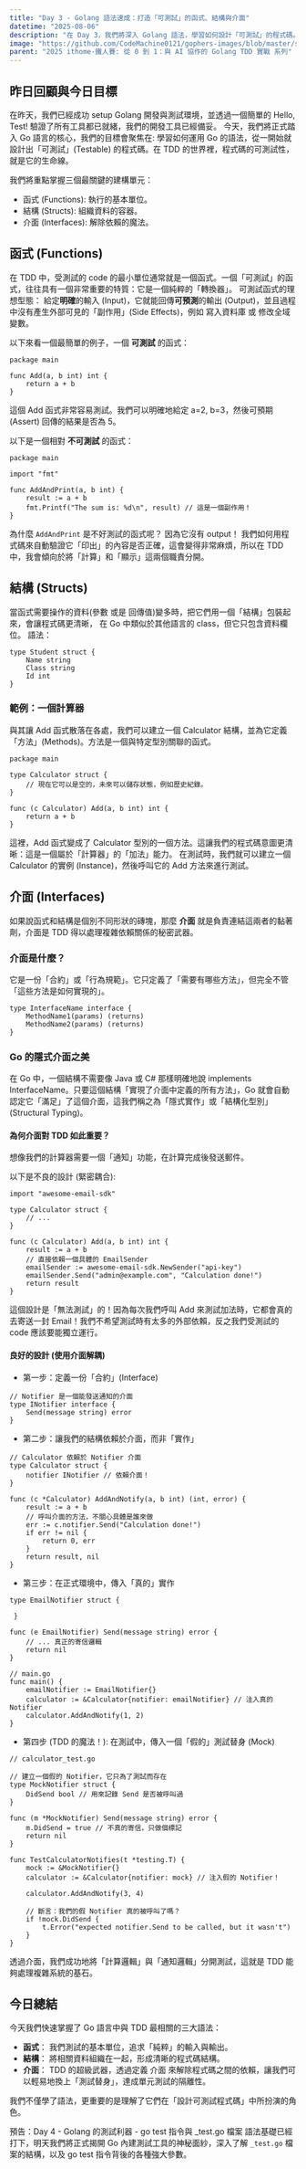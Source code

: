 ```yaml
---
title: "Day 3 - Golang 語法速成：打造「可測試」的函式、結構與介面"
datetime: "2025-08-06"
description: "在 Day 3，我們將深入 Golang 語法，學習如何設計「可測試」的程式碼。重點包括函式、結構與介面的使用，並透過實際範例來理解它們在 TDD 中的重要性。"
image: "https://github.com/CodeMachine0121/gophers-images/blob/master/sketch/fairy-tale/witch-too-much-candy.png?raw=true"
parent: "2025 ithome-鐵人賽: 從 0 到 1：與 AI 協作的 Golang TDD 實戰 系列"
---
```


## 昨日回顧與今日目標

在昨天，我們已經成功 setup  Golang 開發與測試環境，並透過一個簡單的 Hello, Test! 驗證了所有工具都已就緒，我們的開發工具已經備妥。
今天，我們將正式踏入 Go 語言的核心，我們的目標會聚焦在: 學習如何運用 Go 的語法，從一開始就設計出「可測試」(Testable) 的程式碼。在 TDD 的世界裡，程式碼的可測試性，就是它的生命線。

我們將重點掌握三個最關鍵的建構單元：

- 函式 (Functions): 執行的基本單位。
- 結構 (Structs): 組織資料的容器。
- 介面 (Interfaces): 解除依賴的魔法。

## 函式 (Functions)

在 TDD 中，受測試的 code 的最小單位通常就是一個函式。一個「可測試」的函式，往往具有一個非常重要的特質：它是一個純粹的「轉換器」。
可測試函式的理想型態： 給定**明確**的輸入 (Input)，它就能回傳**可預測**的輸出 (Output)，並且過程中沒有產生外部可見的「副作用」(Side Effects)，例如 寫入資料庫 或 修改全域變數。

以下來看一個最簡單的例子，一個 **可測試** 的函式：

```golang
package main

func Add(a, b int) int {
    return a + b
}
```

這個 Add 函式非常容易測試。我們可以明確地給定 a=2, b=3，然後可預期 (Assert) 回傳的結果是否為 5。

以下是一個相對 **不可測試** 的函式：

```golang
package main

import "fmt"

func AddAndPrint(a, b int) {
    result := a + b
    fmt.Printf("The sum is: %d\n", result) // 這是一個副作用！
}
```

為什麼 `AddAndPrint` 是不好測試的函式呢？ 因為它沒有 output！ 我們如何用程式碼來自動驗證它「印出」的內容是否正確，這會變得非常麻煩，所以在 TDD 中，我會傾向於將「計算」和「顯示」這兩個職責分開。

## 結構 (Structs)

當函式需要操作的資料(參數 或是 回傳值)變多時，把它們用一個「結構」包裝起來，會讓程式碼更清晰， 在 Go 中類似於其他語言的 class，但它只包含資料欄位。
語法：

```golang
type Student struct {
    Name string
    Class string
    Id int
}
```

### 範例：一個計算器

與其讓 Add 函式散落在各處，我們可以建立一個 Calculator 結構，並為它定義「方法」(Methods)。方法是一個與特定型別關聯的函式。

```golang
package main

type Calculator struct {
    // 現在它可以是空的，未來可以儲存狀態，例如歷史紀錄。
}

func (c Calculator) Add(a, b int) int {
    return a + b
}
```

這裡，Add 函式變成了 Calculator 型別的一個方法。這讓我們的程式碼意圖更清晰：這是一個屬於「計算器」的「加法」能力。
在測試時，我們就可以建立一個 Calculator 的實例 (Instance)，然後呼叫它的 Add 方法來進行測試。

## 介面 (Interfaces)

如果說函式和結構是個別不同形狀的磚塊，那麼 **介面** 就是負責連結這兩者的黏著劑，介面是 TDD 得以處理複雜依賴關係的秘密武器。

### 介面是什麼？

它是一份「合約」或「行為規範」。它只定義了「需要有哪些方法」，但完全不管「這些方法是如何實現的」。

```golang
type InterfaceName interface {
    MethodName1(params) (returns)
    MethodName2(params) (returns)
}
```

### Go 的隱式介面之美

在 Go 中，一個結構不需要像 Java 或 C# 那樣明確地說 implements InterfaceName。只要這個結構「實現了介面中定義的所有方法」，Go 就會自動認定它「滿足」了這個介面，這我們稱之為「隱式實作」或「結構化型別」(Structural Typing)。

#### 為何介面對 TDD 如此重要？

想像我們的計算器需要一個「通知」功能，在計算完成後發送郵件。

以下是不良的設計 (緊密耦合):

```golang
import "awesome-email-sdk"

type Calculator struct {
    // ...
}

func (c Calculator) Add(a, b int) int {
    result := a + b
    // 直接依賴一個具體的 EmailSender
    emailSender := awesome-email-sdk.NewSender("api-key") 
    emailSender.Send("admin@example.com", "Calculation done!")
    return result
}
```

這個設計是「無法測試」的！因為每次我們呼叫 Add 來測試加法時，它都會真的去寄送一封 Email！我們不希望測試時有太多的外部依賴，反之我們受測試的code 應該要能獨立運行。

#### 良好的設計 (使用介面解耦)

- 第一步：定義一份「合約」(Interface)

```golang
// Notifier 是一個能發送通知的介面
type INotifier interface {
    Send(message string) error
}
```

- 第二步：讓我們的結構依賴於介面，而非「實作」

```golang
// Calculator 依賴於 Notifier 介面
type Calculator struct {
    notifier INotifier // 依賴介面！
}

func (c *Calculator) AddAndNotify(a, b int) (int, error) {
    result := a + b
    // 呼叫介面的方法，不關心具體是誰來做
    err := c.notifier.Send("Calculation done!")
    if err != nil {
        return 0, err
    }
    return result, nil
}
```

- 第三步：在正式環境中，傳入「真的」實作

```golang
type EmailNotifier struct { 

 }

func (e EmailNotifier) Send(message string) error {
    // ... 真正的寄信邏輯
    return nil
}

// main.go
func main() {
    emailNotifier := EmailNotifier{}
    calculator := &Calculator{notifier: emailNotifier} // 注入真的 Notifier
    calculator.AddAndNotify(1, 2)
}
```

- 第四步 (TDD 的魔法！): 在測試中，傳入一個「假的」測試替身 (Mock)

```golang
// calculator_test.go

// 建立一個假的 Notifier，它只為了測試而存在
type MockNotifier struct {
    DidSend bool // 用來記錄 Send 是否被呼叫過
}

func (m *MockNotifier) Send(message string) error {
    m.DidSend = true // 不真的寄信，只做個標記
    return nil
}

func TestCalculatorNotifies(t *testing.T) {
    mock := &MockNotifier{}
    calculator := &Calculator{notifier: mock} // 注入假的 Notifier！

    calculator.AddAndNotify(3, 4)

    // 斷言：我們的假 Notifier 真的被呼叫了嗎？
    if !mock.DidSend {
        t.Error("expected notifier.Send to be called, but it wasn't")
    }
}
```

透過介面，我們成功地將「計算邏輯」與「通知邏輯」分開測試，這就是 TDD 能夠處理複雜系統的基石。

## 今日總結

今天我們快速掌握了 Go 語言中與 TDD 最相關的三大語法：

- **函式**： 我們測試的基本單位，追求「純粹」的輸入與輸出。
- **結構**： 將相關資料組織在一起，形成清晰的程式碼結構。
- **介面**： TDD 的超級武器，透過定義 介面 來解除程式碼之間的依賴，讓我們可以輕易地換上「測試替身」，達成單元測試的隔離性。

我們不僅學了語法，更重要的是理解了它們在「設計可測試程式碼」中所扮演的角色。

預告：Day 4 - Golang 的測試利器 - go test 指令與 _test.go 檔案
語法基礎已經打下，明天我們將正式揭開 Go 內建測試工具的神秘面紗，深入了解 `_test.go` 檔案的結構，以及 go test 指令背後的各種強大參數。